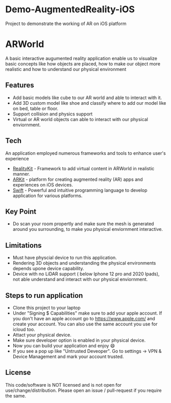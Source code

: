 # Demo-AugmentedReality-iOS
Project to demonstrate the working of AR on iOS platform

# ARWorld

A basic interactive augumented reality application enable us to visualize basic concepts like how objects are placed, how to make our object more realistic and how to understand our physical environment

## Features

- Add basic models like cube to our AR world and able to interact with it.
- Add 3D custom model like shoe and classify where to add our model like on bed, table or floor.
- Support collision and physics support
- Virtual or AR world objects can able to interact with our physical enviornment.

## Tech

An application employed numerous frameworks and tools to enhance user's experience

- [RealityKit](https://developer.apple.com/documentation/realitykit) - Framework to add virtual content in ARWorld in realistic manner.
- [ARKit](https://developer.apple.com/documentation/arkit/) - platform for creating augmented reality (AR) apps and experiences on iOS devices.
- [Swift](https://developer.apple.com/documentation/swift/) - Powerful and intuitive programming language to develop application for various platforms.

## Key Point

- Do scan your room propertly and make sure the mesh is generated around you surrounding, to make you physical enviornment interactive.

## Limitations 

- Must have physcial device to run this application.
- Rendering 3D objects and understanding the physical environments depends upone device capability.
- Device with no LiDAR support ( below Iphone 12 pro and 2020 Ipads), not able understand and interact with our physical enviornment.


## Steps to run application

- Clone this project to your laptop
- Under "Signing $ Capabilities" make sure to add your apple account. If you don't have an apple account go to https://www.apple.com/ and create your account. You can also use the same account you use for icloud too.
- Attact your physical device. 
- Make sure developer option is enabled in your physical device. 
- Now you can build your application and enjoy 😄
- If you see a pop up like "Untrusted Deveoper". Go to settings -> VPN & Device Management and mark your account trusted.  

## License

This code/software is NOT licensed and is not open for use/change/distribution. Please open an issue / pull-request if you require the same.
